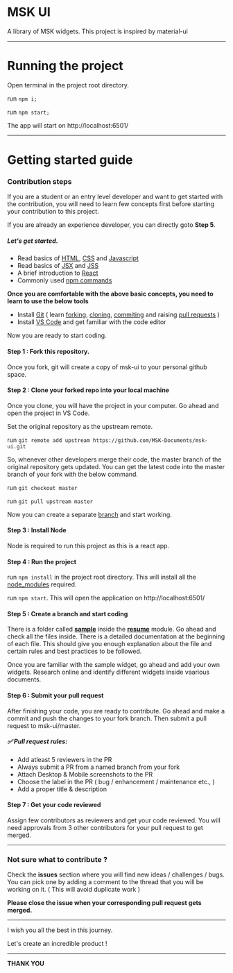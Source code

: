 # MSK UI
A library of MSK widgets.
This project is inspired by material-ui

---
# Running the project
Open terminal in the project root directory.

run `npm i;`

run `npm start;`

The app will start on http://localhost:6501/

---

# Getting started guide

### Contribution steps

If you are a student or an entry level developer and want to get started with the contribution, you will need to learn few concepts first before starting your contribution to this project.

If you are already an experience developer, you can directly goto **Step 5**.

##### Let's get started.

- Read basics of [HTML](https://developer.mozilla.org/en-US/docs/Web/HTML), [CSS](https://developer.mozilla.org/en-US/docs/Web/CSS) and [Javascript](https://developer.mozilla.org/en-US/docs/Web/JavaScript)
- Read basics of [JSX](https://reactjs.org/docs/introducing-jsx.html) and [JSS](https://cssinjs.org/?v=v10.3.0)
- A brief introduction to [React](https://reactjs.org/docs/getting-started.html)
- Commonly used [npm commands](https://docs.npmjs.com/cli/npm)

**Once you are comfortable with the above basic concepts, you need to learn to use the below tools**

- Install [Git](https://git-scm.com/) ( learn [forking](https://docs.github.com/en/github/getting-started-with-github/fork-a-repo), [cloning](https://docs.github.com/en/github/creating-cloning-and-archiving-repositories/cloning-a-repository), [commiting](https://git-scm.com/book/en/v2/Git-Branching-Basic-Branching-and-Merging) and raising [pull requests](https://docs.github.com/en/github/collaborating-with-issues-and-pull-requests/about-pull-requests) )
- Install [VS Code](https://code.visualstudio.com/) and get familiar with the code editor

Now you are ready to start coding.

#### Step 1 : Fork this repository.

Once you fork, git will create a copy of msk-ui to your personal github space.

#### Step 2 : Clone your forked repo into your local machine

Once you clone, you will have the project in your computer. Go ahead and open the project in VS Code.

Set the original repository as the upstream remote.

run `git remote add upstream https://github.com/MSK-Documents/msk-ui.git`

So, whenever other developers merge their code, the master branch of the original repository gets updated. You can get the latest code into the master branch of your fork with the below command.

run `git checkout master`

run `git pull upstream master` 

Now you can create a separate [branch](https://docs.github.com/en/github/collaborating-with-issues-and-pull-requests/about-branches) and start working.

#### Step 3 : Install Node

Node is required to run this project as this is a react app.

#### Step 4 : Run the project

run `npm install` in the project root directory. This will install all the [node_modules](https://docs.npmjs.com/about-packages-and-modules#about-modules) required. 

run `npm start`. This will open the application on http://localhost:6501/


#### Step 5 : Create a branch and start coding

There is a folder called [**sample**](https://github.com/MSK-Documents/msk-ui/tree/master/src/modules/resume/sample) inside the [**resume**](https://github.com/MSK-Documents/msk-ui/tree/master/src/modules/resume) module. Go ahead and check all the files inside. There is a detailed documentation at the beginning of each file. This should give you enough explanation about the file and certain rules and best practices to be followed.

Once you are familiar with the sample widget, go ahead and add your own widgets. Research online and identify different widgets inside vaarious documents.

#### Step 6 : Submit your pull request

After finishing your code, you are ready to contribute. Go ahead and make a commit and push the changes to your fork branch. Then submit a pull request to msk-ui/master.

##### ✅ Pull request rules:
- Add atleast 5 reviewers in the PR
- Always submit a PR from a named branch from your fork
- Attach Desktop & Mobile screenshots to the PR
- Choose the label in the PR ( bug / enhancement / maintenance etc., ) 
- Add a proper title & description


#### Step 7 : Get your code reviewed

Assign few contributors as reviewers and get your code reviewed. You will need approvals from 3 other contributors for your pull request to get merged.

---

### Not sure what to contribute ?

Check the **issues** section where you will find new ideas / challenges / bugs. You can pick one by adding a comment to the thread that you will be working on it. ( This will avoid duplicate work )

**Please close the issue when your corresponding pull request gets merged.**

---

I wish you all the best in this journey.

Let's create an incredible product !

---
**THANK YOU**



